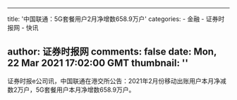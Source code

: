 
---
title: '中国联通：5G套餐用户2月净增数658.9万户'
categories: 
    - 金融
    - 证券时报网
    - 快讯

author: 证券时报网
comments: false
date: Mon, 22 Mar 2021 17:02:00 GMT
thumbnail: ''
---

<div>   
<p>证券时报e公司讯，中国联通在港交所公告：2021年2月份移动出账用户本月净减数2万户，5G套餐用户本月净增数658.9万户。</p>
                  
</div>
            